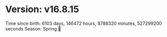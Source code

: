 # Version: v16.8.15
Time since birth: 6103 days, 146472 hours, 8788320 minutes, 527299200 seconds
Season: Spring 🌸

